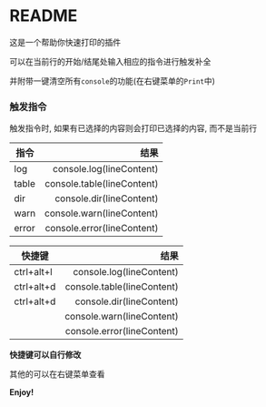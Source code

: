 # README

这是一个帮助你快速打印的插件

可以在当前行的开始/结尾处输入相应的指令进行触发补全

并附带一键清空所有`console`的功能(在右键菜单的`Print`中)

### 触发指令
触发指令时, 如果有已选择的内容则会打印已选择的内容, 而不是当前行

| 指令       |                      结果 |
| ---------- | ------------------------: |
| log        | console.log(lineContent) |
| table      | console.table(lineContent) |
| dir        | console.dir(lineContent) |
| warn       | console.warn(lineContent) |
| error      | console.error(lineContent) |

| 快捷键     |                      结果 |
| ---------- | ------------------------: |
| ctrl+alt+l | console.log(lineContent) |
| ctrl+alt+d | console.table(lineContent) |
| ctrl+alt+d | console.dir(lineContent) |
|            | console.warn(lineContent) |
|            | console.error(lineContent) |

**快捷键可以自行修改**

其他的可以在右键菜单查看

**Enjoy!**
